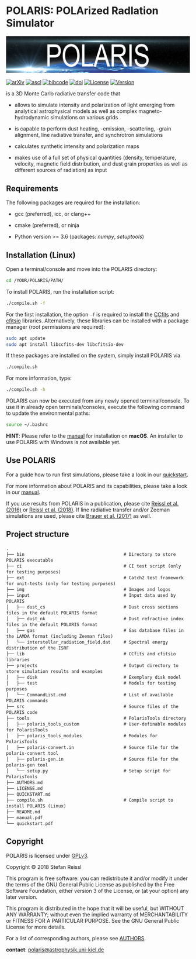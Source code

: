 # POLARIS: POLArized RadIation Simulator

![POLARIS](img/logo_POLARIS.jpg "POLARIS")

[![arXiv](https://img.shields.io/badge/arXiv-1604.05305-b31b1b)](https://arxiv.org/abs/1604.05305)
[![ascl](https://img.shields.io/badge/ascl-1807.001-262255)](https://ascl.net/1807.001)
[![bibcode](https://img.shields.io/badge/bibcode-2016A%26A...593A..87R-1c459b)](https://ui.adsabs.harvard.edu/abs/2016A&A...593A..87R)
[![doi](https://img.shields.io/badge/doi-10.1051%2F0004--6361%2F201424930-fab70c)](https://doi.org/10.1051/0004-6361/201424930)
[![License](https://img.shields.io/badge/License-GPLv3-blue)](https://www.gnu.org/licenses/gpl-3.0)
[![Version](https://img.shields.io/badge/Version-4.12.07-bf0040)](https://img.shields.io/badge/Version-4.12.07-bf0040)

is a 3D Monte Carlo radiative transfer code that

- allows to simulate intensity and polarization of light emerging from analytical astrophysical models as well as complex magneto-hydrodynamic simulations on various grids

- is capable to perform dust heating, -emission, -scattering, -grain alignment, line radiative transfer, and synchrotron simulations

- calculates synthetic intensity and polarization maps

- makes use of a full set of physical quantities (density, temperature, velocity, magnetic field distribution, and dust grain properties as well as different sources of radiation) as input


## Requirements

The following packages are required for the installation:

- gcc (preferred), icc, or clang++

- cmake (preferred), or ninja

- Python version >= 3.6 (packages: *numpy*, *setuptools*)


## Installation (Linux)

Open a terminal/console and move into the POLARIS directory:
```bash
cd /YOUR/POLARIS/PATH/
```

To install POLARIS, run the installation script:
```bash
./compile.sh -f
```
For the first installation, the option `-f` is required to install the [CCfits](https://heasarc.gsfc.nasa.gov/fitsio/CCfits/) and [cfitsio](https://heasarc.gsfc.nasa.gov/fitsio/) libraries.
Alternatively, these libraries can be installed with a package manager (root permissions are required):
```bash
sudo apt update
sudo apt install libccfits-dev libcfitsio-dev
```
If these packages are installed on the system, simply install POLARIS via
```bash
./compile.sh
```
For more information, type:
```bash
./compile.sh -h
```
POLARIS can now be executed from any newly opened terminal/console.
To use it in already open terminals/consoles, execute the following command to update the environmental paths:
```bash
source ~/.bashrc
```

**HINT**: Please refer to the [manual](manual.pdf) for installation on **macOS**. An installer to use POLARIS with Windows is not available yet.


## Use POLARIS

For a guide how to run first simulations, please take a look in our [quickstart](QUICKSTART.md).

For more information about POLARIS and its capabilities, please take a look in our [manual](manual.pdf).

If you use results from POLARIS in a publication, please cite [Reissl et al. (2016)](https://ui.adsabs.harvard.edu/abs/2016A%26A...593A..87R) or [Reissl et al. (2018)](https://ui.adsabs.harvard.edu/abs/2018ascl.soft07001R).
If line radiative transfer and/or Zeeman simulations are used, please cite [Brauer et al. (2017)](https://ui.adsabs.harvard.edu/abs/2017A%26A...601A..90B) as well.


## Project structure

    .
    ├── bin                                      # Directory to store POLARIS executable
    ├── ci                                       # CI test script (only for testing purposes)
    ├── ext                                      # Catch2 test framework for unit-tests (only for testing purposes)
    ├── img                                      # Images and logos
    ├── input                                    # Input data used by POLARIS
    │   ├── dust_cs                              # Dust cross sections files in the default POLARIS format
    │   ├── dust_nk                              # Dust refractive index files in the default POLARIS format
    │   ├── gas                                  # Gas database files in the LAMDA format (including Zeeman files)
    │   └── interstellar_radiation_field.dat     # Spectral energy distribution of the ISRF
    ├── lib                                      # CCfits and cfitsio libraries
    ├── projects                                 # Output directory to store simulation results and examples
    │   ├── disk                                 # Exemplary disk model
    │   ├── test                                 # Models for testing purposes
    │   └── CommandList.cmd                      # List of available POLARIS commands
    ├── src                                      # Source files of the POLARIS code
    ├── tools                                    # PolarisTools directory
    │   ├── polaris_tools_custom                 # User-definable modules for PolarisTools
    │   ├── polaris_tools_modules                # Modules for PolarisTools
    │   ├── polaris-convert.in                   # Source file for the polaris-convert tool
    │   ├── polaris-gen.in                       # Source file for the polaris-gen tool
    │   └── setup.py                             # Setup script for PolarisTools
    ├── AUTHORS.md
    ├── LICENSE.md
    ├── QUICKSTART.md
    ├── compile.sh                               # Compile script to install POLARIS (Linux)
    ├── README.md
    ├── manual.pdf
    └── quickstart.pdf



## Copyright

POLARIS is licensed under [GPLv3](LICENSE.md).

Copyright &copy; 2018 Stefan Reissl

This program is free software: you can redistribute it and/or modify
it under the terms of the GNU General Public License as published by
the Free Software Foundation, either version 3 of the License, or
(at your option) any later version.

This program is distributed in the hope that it will be useful,
but WITHOUT ANY WARRANTY; without even the implied warranty of
MERCHANTABILITY or FITNESS FOR A PARTICULAR PURPOSE.  See the
GNU General Public License for more details.

For a list of corresponding authors, please see [AUTHORS](AUTHORS.md).

**contact**: polaris@astrophysik.uni-kiel.de
